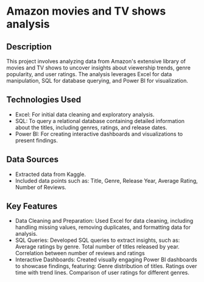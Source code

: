 # Amazon movies and TV shows analysis

## Description
This project involves analyzing data from Amazon's extensive library of movies and TV shows to uncover insights about viewership trends, genre popularity, and user ratings. The analysis leverages Excel for data manipulation, SQL for database querying, and Power BI for visualization.

## Technologies Used
- Excel: For initial data cleaning and exploratory analysis.
- SQL: To query a relational database containing detailed information about the titles, including genres, ratings, and release dates.
- Power BI: For creating interactive dashboards and visualizations to present findings.


## Data Sources
- Extracted data from Kaggle.
- Included data points such as:
Title,
Genre,
Release Year,
Average Rating,
Number of Reviews.


## Key Features
- Data Cleaning and Preparation:
Used Excel for data cleaning, including handling missing values, removing duplicates, and formatting data for analysis.
- SQL Queries:
Developed SQL queries to extract insights, such as:
Average ratings by genre.
Total number of titles released by year.
Correlation between number of reviews and ratings
- Interactive Dashboards:
Created visually engaging Power BI dashboards to showcase findings, featuring:
Genre distribution of titles.
Ratings over time with trend lines.
Comparison of user ratings for different genres.




